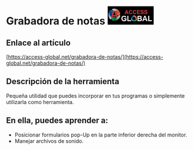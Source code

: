# Grabadora de notas     ![Access-global](https://github.com/AccessGlobal/VBA-Code/blob/fd1bfe6a777803909b2d3f1a795103dfd51d9045/blob/main/Images/Logo1.png)   

## Enlace al artículo

[https://access-global.net/grabadora-de-notas/](https://access-global.net/grabadora-de-notas/)

## Descripción de la herramienta
Pequeña utilidad que puedes incorporar en tus programas o simplemente utilizarla como herramienta. 

## En ella, puedes aprender a:
* Posicionar formularios pop-Up en la parte inferior derecha del monitor.
* Manejar archivos de sonido.

